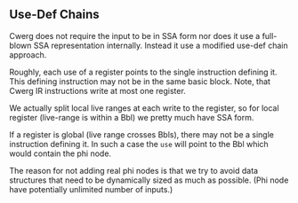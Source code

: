 ## Use-Def Chains

Cwerg does not require the input to be in SSA form nor does it use
a full-blown SSA representation internally. Instead it use a modified
use-def chain approach.

Roughly, each use of a register points to the single instruction defining it.
This defining instruction may not be in the same basic block.
Note, that Cwerg IR instructions write at most one register.

We actually split local live ranges at each write to the register, so for
local register (live-range is within a Bbl) we pretty much have SSA form.

If a register is global (live range crosses Bbls), there may not be
a single instruction defining it. In such a case the `use` will
point to the Bbl which would contain the phi node.

The reason for not adding real phi nodes is that we try to avoid data structures that
need to be dynamically sized as much as possible. (Phi node have potentially
unlimited number of inputs.)
